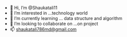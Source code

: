 - 👋 Hi, I’m @Shaukatali11
- 👀 I’m interested in ...technology world 
- 🌱 I’m currently learning ... data structure and algorithm
- 💞️ I’m looking to collaborate on ...on project
- 📫 shaukatali786md@gmail.com

<!---
Shaukatali11/Shaukatali11 is a ✨ special ✨ repository because its `README.md` (this file) appears on your GitHub profile.
You can click the Preview link to take a look at your changes.
--->
